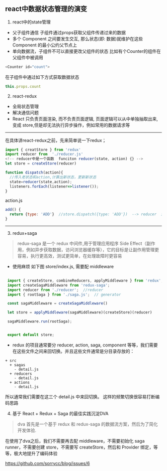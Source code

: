 ## react中数据状态管理的演变

1. react中的state管理
  - 父子组件通信 子组件通过props获取父组件传递过来的数据
  - 多个 Component 之间要发生交互, 那么状态(即: 数据)就维护在这些 Component 的最小公约父节点上
  - 单向数据流，子组件不可以直接更改父组件的状态
  比如有个Counter的组件在父组件中被调用
  ```js
  <Counter id="count">
  ```
  在子组件中通过如下方式获取数据状态
  ```js
  this.props.count
  ```
  

2. react-redux
  - 全局状态管理
  - 解决通信问题
  - React 只负责页面渲染, 而不负责页面逻辑, 页面逻辑可以从中单独抽取出来, 变成 store,但是却无法执行异步操作，例如常用的数据请求等
  --------
  在具体讲react-redux之前，先来简单说一下redux；
  ```js
  import { creatStore } from 'redux'
  import reducer from  './reducer.js'
  <!-- reducer中是一个函数  funciton reducer(state, action) {} -->
  let store = createStore(reducer)
  ```

  ```js
  function dispatch(action){
    //传入老状态和action,计算出新状态，更新新状态
    state=reducer(state,action);
    listeners.forEach(listener=>listener());
  }
  ```



  action.js
  ```js
  add() {
    return {type: 'ADD'}  //store.dispatch({type: 'ADD'})  --> reducer  这个是通过mapDispatchToProps 来实现的一个映射关系
  }
  ```
  ---------

3. redux+saga
  > redux-saga 是一个 redux 中间件,用于管理应用程序 Side Effect（副作用，例如异步获取数据，访问浏览器缓存等），它的目标是让副作用管理更容易，执行更高效，测试更简单，在处理故障时更容易

  - 使用麻烦 如下图 store/index.js, 需要配 middleware
 ```js
  
  import { createStore, combineReducers, applyMiddleware } from 'redux';
  import createSagaMiddleware from 'redux-saga'; 
  import reducer from './reducer';  //reducer
  import { rootSaga } from './saga.js';  // generator

  const sagaMiddleware = createSagaMiddleware()

  let store = applyMiddleware(sagaMiddleware)(createStore)(reducer)

  sagaMiddleware.run(rootSaga);


  export default store;
  ```
  - redux 的项目通常要分 reducer, action, saga, component 等等，我们需要在这些文件之间来回切换。并且这些文件通常是分目录存放的：

  ```
  + src
    + sagas
      - detail.js
    + reducers
      - detail.js
    + actions
      - detail.js
  ```
所以通常我们需要在这三个 detail.js 中来回切换。 这样的频繁切换很容易打断编码思路


4. 基于 React + Redux + Saga 的最佳实践沉淀DVA
>dva 首先是一个基于 redux 和 redux-saga 的数据流方案，然后为了简化开发体验.

在使用了dva之后，我们不需要再去配 middleware，不需要初始化 saga runner，不需要创建 store，不需要写 createStore，然后和 Provider 绑定，等等，极大地提升了编码体验

https://github.com/sorrycc/blog/issues/6



